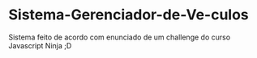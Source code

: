 # Sistema-Gerenciador-de-Ve-culos
Sistema feito de acordo com  enunciado de um challenge do curso Javascript Ninja ;D
